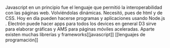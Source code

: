Javascript en un principio fue el lenguaje que permitió la interoperabilidad con las páginas web. Volviéndolas dinámicas. Necesitó, pues de html y de CSS.  Hoy en día pueden hacerse programas y aplicaciones usando Node.js . Electrón puede hacer apps para todos los devices en general D3 sirve para elaborar gráficas y AMS para páginas móviles aceleradas. Aparte existen muchas librerías  y frameworks[[javascript]] [[lenguajes de programación]]
